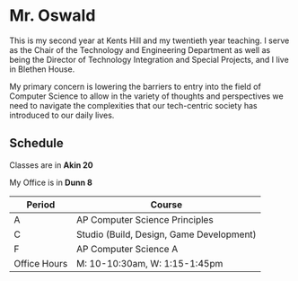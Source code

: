 # Mr. Oswald

This is my second year at Kents Hill and my twentieth year teaching. I serve as the Chair of the Technology and Engineering Department as well as being the Director of Technology Integration and Special Projects, and I live in Blethen House. 

My primary concern is lowering the barriers to entry into the field of Computer Science to allow in the variety of thoughts and perspectives we need to navigate the complexities that our tech-centric society has introduced to our daily lives. 

## Schedule

Classes are in **Akin 20**

My Office is in **Dunn 8**

| Period | Course |
| ----------- | ----------- |
| A | AP Computer Science Principles |
| C | Studio (Build, Design, Game Development) |
| F | AP Computer Science A |
| Office Hours | M: 10-10:30am, W: 1:15-1:45pm|

